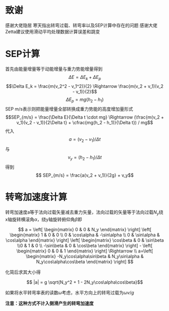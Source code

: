 # 致谢

感谢大佬隐居 寒天指出转弯过载、转弯率以及SEP计算中存在的问题
感谢大佬Zetta建议使用滑动平均处理数据计算误差和跳变

# SEP计算
首先由能量增量等于动能增量与重力势能增量得到
$$\Delta E = \Delta E_k + \Delta E_p $$
$$\Delta E_k = \frac{m(v_2^2 - v_1^2)}{2} \Rightarrow \frac{m(v_2 + v_1)(v_2 - v_1)}{2}$$
$$\Delta E_p = mg(h_2 - h_1)$$
SEP m/s表示则把能量增量全部转换成重力势能的高度增加量形式
$$SEP_{m/s} = \frac{\Delta E}{\Delta t \cdot mg} \Rightarrow (\frac{m(v_2 + v_1)(v_2 - v_1)}{2\Delta t} + \cfrac{mg(h_2 - h_1)}{\Delta t}) / mg$$
代入
$$ a = (v_2 - v_1)/ \Delta t$$ 
与 
$$ v_y =  (h_2 - h_1)/\Delta t$$
得到
$$ SEP_{m/s} = \frac{a(v_2 + v_1)}{2g} + v_y$$

# 转弯加速度计算
转弯加速度a等于法向过载矢量减去重力矢量，法向过载的矢量等于法向过载$N_y$绕x轴旋转横滚角$\alpha$，绕y轴旋转俯仰角$\beta$即

$$ a = \left[ \begin{matrix} 0 & 0 & N_y \end{matrix} \right] \left[ \begin{matrix} 1 & 0 & 0 \\ 0 & \cos\alpha  & -\sin\alpha \\ 0 & \sin\alpha & \cos\alpha \end{matrix} \right] \left[ \begin{matrix} \cos\beta & 0 & \sin\beta \\0 & 1  & 0 \\ -\sin\beta & 0 & \cos\beta \end{matrix} \right] - \left[ \begin{matrix} 0 & 0 & 1 \end{matrix} \right] \Rightarrow \\ a=\left[ \begin{matrix} -N_y\cos\alpha\sin\beta & N_y\sin\alpha & N_y\cos\alpha\cos\beta \end{matrix} \right] $$

化简后求其大小得

$$ |a| = g \sqrt{N_y^2 + 1 - 2N_y\cos\alpha\cos\beta}$$

如果将水平转弯率表的读数$\omega$考虑，水平方向上的转弯过载为$\omega v/g$

**注意：这种方式不计入侧滑产生的转弯加速度**
